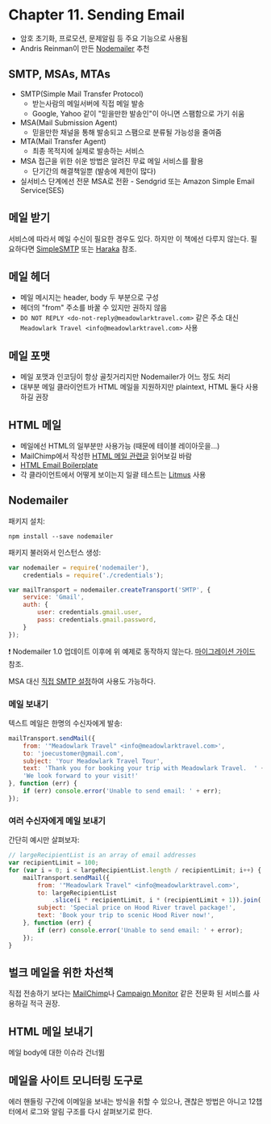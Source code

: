 # Chapter 11. Sending Email

- 암호 초기화, 프로모션, 문제알림 등 주요 기능으로 사용됨 
- Andris Reinman이 만든 [Nodemailer](https://npmjs.org/package/nodemailer) 추천

## SMTP, MSAs, MTAs

- SMTP(Simple Mail Transfer Protocol)
    - 받는사람의 메일서버에 직접 메일 발송
    - Google, Yahoo 같이 "믿을만한 발송인"이 아니면 스팸함으로 가기 쉬움
- MSA(Mail Submission Agent)
    - 믿을만한 채널을 통해 발송되고 스팸으로 분류될 가능성을 줄여줌
- MTA(Mail Transfer Agent)
    - 최종 목적지에 실제로 발송하는 서비스
- MSA 접근을 위한 쉬운 방법은 알려진 무료 메일 서비스를 활용
    - 단기간의 해결책일뿐 (발송에 제한이 많다)
- 실서비스 단계에선 전문 MSA로 전환 - Sendgrid 또는 Amazon Simple Email Service(SES)

## 메일 받기

서비스에 따라서 메일 수신이 필요한 경우도 있다. 하지만 이 책에선 다루지 않는다. 
필요하다면 [SimpleSMTP](https://github.com/andris9/simplesmtp) 또는 [Haraka](http://haraka.github.io/) 참조.

## 메일 헤더

- 메일 메시지는 header, body 두 부분으로 구성
- 헤더의 "from" 주소를 바꿀 수 있지만 권하지 않음
- `DO NOT REPLY <do-not-reply@meadowlarktravel.com>` 같은 주소 대신 `Meadowlark Travel <info@meadowlarktravel.com>` 사용

## 메일 포맷

- 메일 포맷과 인코딩이 항상 골칫거리지만 Nodemailer가 어느 정도 처리
- 대부분 메일 클라이언트가 HTML 메일을 지원하지만 plaintext, HTML 둘다 사용하길 권장

## HTML 메일

- 메일에선 HTML의 일부분만 사용가능 (때문에 테이블 레이아웃을...)
- MailChimp에서 작성한 [HTML 메일 관련글](http://kb.mailchimp.com/campaigns/ways-to-build/how-to-code-html-emails) 읽어보길 바람
- [HTML Email Boilerplate](https://github.com/seanpowell/Email-Boilerplate)
- 각 클라이언트에서 어떻게 보이는지 일괄 테스트는 [Litmus](https://litmus.com/email-testing) 사용

## Nodemailer

패키지 설치:
```
npm install --save nodemailer
```

패키지 불러와서 인스턴스 생성:
```javascript
var nodemailer = require('nodemailer'),
    credentials = require('./credentials');

var mailTransport = nodemailer.createTransport('SMTP', {
    service: 'Gmail',
    auth: {
        user: credentials.gmail.user,
        pass: credentials.gmail.password,
    }
});
```
:exclamation: Nodemailer 1.0 업데이트 이후에 위 예제로 동작하지 않는다. [마이그레이션 가이드](https://andrisreinman.com/nodemailer-v1-0/#migrationguide) 참조.

MSA 대신 [직접 SMTP 설정](https://github.com/andris9/nodemailer-smtp-transport#usage)하여 사용도 가능하다.

### 메일 보내기

텍스트 메일은 한명의 수신자에게 발송:
```javascript
mailTransport.sendMail({
    from: '"Meadowlark Travel" <info@meadowlarktravel.com>',
    to: 'joecustomer@gmail.com',
    subject: 'Your Meadowlark Travel Tour',
    text: 'Thank you for booking your trip with Meadowlark Travel.  ' +
    'We look forward to your visit!'
}, function (err) {
    if (err) console.error('Unable to send email: ' + err);
});
```

### 여러 수신자에게 메일 보내기

간단히 예시만 살펴보자:
```javascript
// largeRecipientList is an array of email addresses
var recipientLimit = 100;
for (var i = 0; i < largeRecipientList.length / recipientLimit; i++) {
    mailTransport.sendMail({
        from: '"Meadowlark Travel" <info@meadowlarktravel.com>',
        to: largeRecipientList
            .slice(i * recipientLimit, i * (recipientLimit + 1)).join(','),
        subject: 'Special price on Hood River travel package!',
        text: 'Book your trip to scenic Hood River now!',
    }, function (err) {
        if (err) console.error('Unable to send email: ' + error);
    });
}
```

## 벌크 메일을 위한 차선책

직접 전송하기 보다는 [MailChimp](http://mailchimp.com/)나 [Campaign Monitor](https://www.campaignmonitor.com/) 같은 전문화 된 서비스를 사용하길 적극 권장.

## HTML 메일 보내기

메일 body에 대한 이슈라 건너뜀

## 메일을 사이트 모니터링 도구로

에러 핸들링 구간에 이메일을 보내는 방식을 취할 수 있으나, 
괜찮은 방법은 아니고 12챕터에서 로그와 알림 구조를 다시 살펴보기로 한다.

